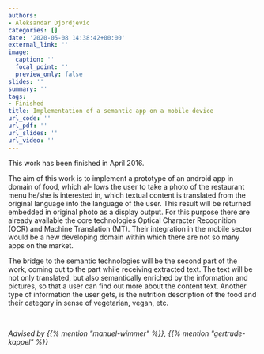 ```yaml
---
authors:
- Aleksandar Djordjevic
categories: []
date: '2020-05-08 14:38:42+00:00'
external_link: ''
image:
  caption: ''
  focal_point: ''
  preview_only: false
slides: ''
summary: ''
tags:
- Finished
title: Implementation of a semantic app on a mobile device
url_code: ''
url_pdf: ''
url_slides: ''
url_video: ''
---
```


This work has been finished in April 2016.

The aim of this work is to implement a prototype of an android app in domain of food, which al- lows the user to take a photo of the restaurant menu he/she is interested in, which textual content is translated from the original language into the language of the user. This result will be returned embedded in original photo as a display output. For this purpose there are already available the core technologies Optical Character Recognition (OCR) and Machine Translation (MT). Their integration in the mobile sector would be a new developing domain within which there are not so many apps on the market.

The bridge to the semantic technologies will be the second part of the work, coming out to the part while receiving extracted text. The text will be not only translated, but also semantically enriched by the information and pictures, so that a user can find out more about the content text. Another type of information the user gets, is the nutrition description of the food and their category in sense of vegetarian, vegan, etc.

&nbsp;

*Advised by {{% mention "manuel-wimmer" %}}, {{% mention "gertrude-kappel" %}}*